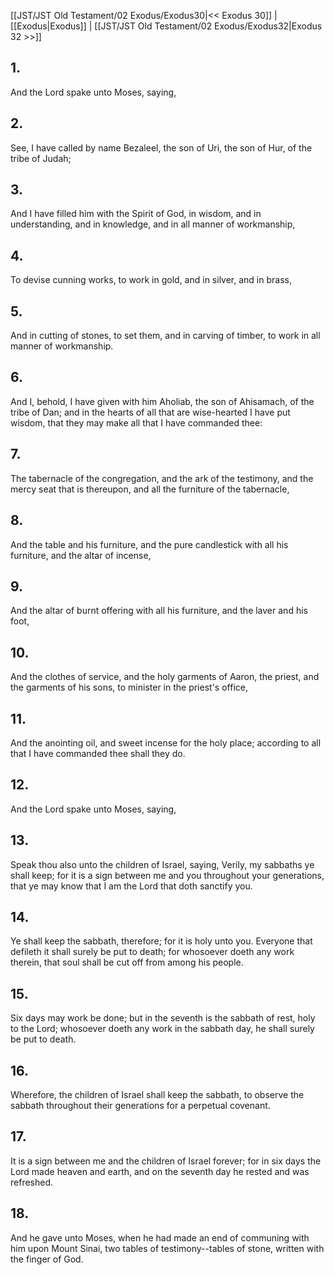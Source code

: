 [[JST/JST Old Testament/02 Exodus/Exodus30|<< Exodus 30]] | [[Exodus|Exodus]] | [[JST/JST Old Testament/02 Exodus/Exodus32|Exodus 32 >>]]
## 1.
And the Lord spake unto Moses, saying,
## 2.
See, I have called by name Bezaleel, the son of Uri, the son of Hur, of the tribe of Judah;
## 3.
And I have filled him with the Spirit of God, in wisdom, and in understanding, and in knowledge, and in all manner of workmanship,
## 4.
To devise cunning works, to work in gold, and in silver, and in brass,
## 5.
And in cutting of stones, to set them, and in carving of timber, to work in all manner of workmanship.
## 6.
And I, behold, I have given with him Aholiab, the son of Ahisamach, of the tribe of Dan; and in the hearts of all that are wise-hearted I have put wisdom, that they may make all that I have commanded thee:
## 7.
The tabernacle of the congregation, and the ark of the testimony, and the mercy seat that is thereupon, and all the furniture of the tabernacle,
## 8.
And the table and his furniture, and the pure candlestick with all his furniture, and the altar of incense,
## 9.
And the altar of burnt offering with all his furniture, and the laver and his foot,
## 10.
And the clothes of service, and the holy garments of Aaron, the priest, and the garments of his sons, to minister in the priest\'s office,
## 11.
And the anointing oil, and sweet incense for the holy place; according to all that I have commanded thee shall they do.
## 12.
And the Lord spake unto Moses, saying,
## 13.
Speak thou also unto the children of Israel, saying, Verily, my sabbaths ye shall keep; for it is a sign between me and you throughout your generations, that ye may know that I am the Lord that doth sanctify you.
## 14.
Ye shall keep the sabbath, therefore; for it is holy unto you. Everyone that defileth it shall surely be put to death; for whosoever doeth any work therein, that soul shall be cut off from among his people.
## 15.
Six days may work be done; but in the seventh is the sabbath of rest, holy to the Lord; whosoever doeth any work in the sabbath day, he shall surely be put to death.
## 16.
Wherefore, the children of Israel shall keep the sabbath, to observe the sabbath throughout their generations for a perpetual covenant.
## 17.
It is a sign between me and the children of Israel forever; for in six days the Lord made heaven and earth, and on the seventh day he rested and was refreshed.
## 18.
And he gave unto Moses, when he had made an end of communing with him upon Mount Sinai, two tables of testimony\--tables of stone, written with the finger of God.

